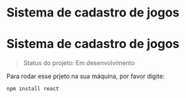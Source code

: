 <h1>Sistema de cadastro de jogos</h1>

# Sistema de cadastro de jogos

> Status do projeto: Em desenvolvimento

Para rodar esse prjeto na sua máquina, por favor digite:

```
npm install react
```
